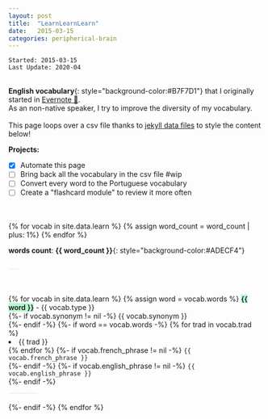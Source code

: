 ```yaml
---
layout: post
title:  "LearnLearnLearn"
date:   2015-03-15
categories: peripherical-brain
---
```

`Started: 2015-03-15`<br>
`Last Update: 2020-04`<br><br>

**English vocabulary**{: style="background-color:#B7F7D1"} that I originally started in [Evernote 🐘](https://www.evernote.com/shard/s24/sh/ce3f88f2-b3dc-4d4e-b67f-b06e43f3b08f/a1519b7cb45cdc04eadefee083484ac2).<br> 
As an non-native speaker, I try to improve the diversity of my vocabulary.<br><br>
This page loops over a csv file thanks to [jekyll data files](https://jekyllrb.com/docs/datafiles/) to style the content below!<br>

**Projects:**
- [x] Automate this page
- [ ] Bring back all the vocabulary in the csv file #wip
- [ ] Convert every word to the Portuguese vocabulary
- [ ] Create a "flashcard module" to review it more often

<!-- Style Memo
**vocabulario**{: style="background-color:#FFEF9E"} <br>
**sentenças**{: style="background-color:#FEC1D0"} <br>
**vocabulario**{: style="background-color:#ADECF4"} <br>
**vocabulario**{: style="background-color:#B7F7D1"} <br>
**traduction**{: style="background-color:#c9c9c9"} <br> -->

<br>
<a style='color:#e6e6e6;'>___</a>
<br>
<!-- count the number of words -->
{% for vocab in site.data.learn %}
    {% assign word_count = word_count | plus: 1%}
{% endfor %}

**words count**: **{{ word_count }}**{: style="background-color:#ADECF4"} <br>

<a style='color:#e6e6e6;'>___</a>

<br>
<br>
<div>
    {% for vocab in site.data.learn %}
        {% assign word = vocab.words %}
        <a class='vocab'  style='background-color:#B7F7D1; font-weight:600;'>{{ word }}</a><a class='post-meta'>  - {{ vocab.type }}</a><br>
        {%- if vocab.synonym != nil -%}
            <a class='post-meta'>{{ vocab.synonym }} <br></a>
        {%- endif -%}
        {%- if word == vocab.words -%}
            {% for trad in vocab.trad %}
                <li>
                    {{ trad }} <br>
                </li>
            {% endfor %}
                {%- if vocab.french_phrase != nil -%}
                    <code>{{ vocab.french_phrase }}</code> <br>
                {%- endif -%} 
                {%- if vocab.english_phrase != nil -%}
                    <code>{{ vocab.english_phrase }}</code> <br>
                {%- endif -%} 
                <br>
                <a style='color:#e6e6e6;'>_________</a>
                <br>
                <br>
        {%- endif -%}    
    {% endfor %}
</div>



<script>
console.log('test')
</script>